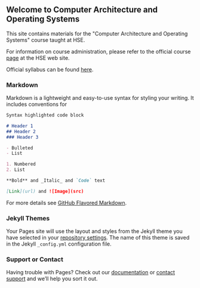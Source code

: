## Welcome to Computer Architecture and Operating Systems

This site contains materials for the "Computer Architecture and Operating Systems" course taught at HSE. 

For information on course administration, please refer to the
official course [page](http://wiki.cs.hse.ru/ACOS_DSBA_2019/2020) at the HSE web site.  

Official syllabus can be found [here](https://www.hse.ru/edu/courses/301394490).

### Markdown

Markdown is a lightweight and easy-to-use syntax for styling your writing. It includes conventions for

```markdown
Syntax highlighted code block

# Header 1
## Header 2
### Header 3

- Bulleted
- List

1. Numbered
2. List

**Bold** and _Italic_ and `Code` text

[Link](url) and ![Image](src)
```

For more details see [GitHub Flavored Markdown](https://guides.github.com/features/mastering-markdown/).

### Jekyll Themes

Your Pages site will use the layout and styles from the Jekyll theme you have selected in your [repository settings](https://github.com/andrewt0301/hse-acos-course/settings). The name of this theme is saved in the Jekyll `_config.yml` configuration file.

### Support or Contact

Having trouble with Pages? Check out our [documentation](https://docs.github.com/categories/github-pages-basics/) or [contact support](https://github.com/contact) and we’ll help you sort it out.
